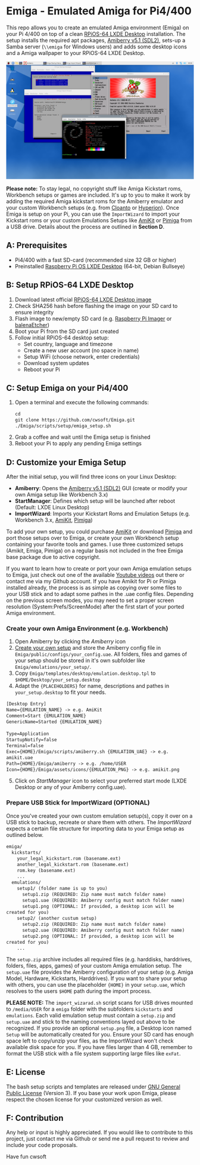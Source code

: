 # Emiga - Emulated Amiga for Pi4/400
This repo allows you to create an emulated Amiga environment (Emiga) on your Pi 4/400 on top of a clean [RPiOS-64 LXDE Desktop](https://www.raspberrypi.com/software/operating-systems/#raspberry-pi-os-64-bit) installation. The setup installs the required apt packages, [Amiberry v5.1 (SDL2)](https://github.com/midwan/amiberry), sets-up a Samba server (`\\emiga` for Windows users) and adds some desktop icons and a Amiga wallpaper to your RPiOS-64 LXDE Desktop.

![Screenshot](./assets/screenshots/emiga_env.png)

**Please note:** To stay legal, no copyright stuff like Amiga Kickstart roms, Workbench setups or games are included. It's up to you to make it work by adding the required Amiga kickstart roms for the Amiberry emulator and your custom Workbench setups (e.g. from [Cloanto](https://www.amigaforever.com) or [Hyperion](https://www.hyperion-entertainment.com)). Once Emiga is setup on your Pi, you can use the `ImportWizard` to import your Kickstart roms or your custom Emulations Setups like [AmiKit](https://www.amikit.amiga.sk) or [Pimiga](https://youtube.com/watch?v=KLJk8fTjQLw) from a USB drive. Details about the process are outlined in **Section D**.

## A: Prerequisites
- Pi4/400 with a fast SD-card (recommended size 32 GB or higher)
- Preinstalled [Raspberry Pi OS LXDE Desktop](https://www.raspberrypi.com/software/operating-systems/#raspberry-pi-os-64-bit) (64-bit, Debian Bullseye)

## B: Setup RPiOS-64 LXDE Desktop
1. Download latest official [RPiOS-64 LXDE Desktop image](https://www.raspberrypi.com/software/operating-systems/#raspberry-pi-os-64-bit)
2. Check SHA256 hash before flashing the image on your SD card to ensure integrity
3. Flash image to new/empty SD card (e.g. [Raspberry Pi Imager](https://www.raspberrypi.com/software/) or [balenaEtcher](https://www.balena.io/etcher/))
4. Boot your Pi from the SD card just created
5. Follow initial RPiOS-64 desktop setup:
   - Set country, language and timezone
   - Create a new user account (no space in name)
   - Setup WiFi (choose network, enter credentials)
   - Download system updates
   - Reboot your Pi

## C: Setup Emiga on your Pi4/400
1. Open a terminal and execute the following commands:
   ```
   cd
   git clone https://github.com/cwsoft/Emiga.git
   ./Emiga/scripts/setup/emiga_setup.sh
   ```
2. Grab a coffee and wait until the Emiga setup is finished
3. Reboot your Pi to apply any pending Emiga settings

## D: Customize your Emiga Setup
After the initial setup, you will find three icons on your Linux Desktop:
- **Amiberry**: Opens the [Amiberry v5.1 (SDL2)](https://github.com/midwan/amiberry) GUI (create or modify your own Amiga setup like Workbench 3.x)
- **StartManager**: Defines which setup will be launched after reboot (Default: LXDE Linux Desktop)
- **ImportWizard**: Imports your Kickstart Roms and Emulation Setups (e.g. Workbench 3.x, [AmiKit](https://www.amikit.amiga.sk), [Pimiga](https://youtube.com/watch?v=KLJk8fTjQLw))

To add your own setup, you could purchase [AmiKit](https://www.amikit.amiga.sk) or download [Pimiga](https://youtube.com/watch?v=KLJk8fTjQLw) and port those setups over to Emiga, or create your own Workbench setup containing your favorite tools and games. I use three customized setups (Amikit, Emiga, Pimiga) on a regular basis not included in the free Emiga base package due to active copyright. 

If you want to learn how to create or port your own Amiga emulation setups to Emiga, just check out one of the available [Youtube videos](https://www.youtube.com/watch?v=Jcv2twlDT3s) out there or contact me via my Github account. If you have Amikit for Pi or Pimiga installed already, the process is as simple as copying over some files to your USB stick and to adapt some pathes in the .uae config files. Depending on the previous screen modes, you may need to set a proper screen resolution (System:Prefs/ScreenMode) after the first start of your ported Amiga environment.

### Create your own Amiga Environment (e.g. Workbench)
1. Open Amiberry by clicking the *Amiberry* icon
2. [Create your own setup](https://www.youtube.com/watch?v=XKnSbTQDI_o) and store the Amiberry config file in `Emiga/public/configs/your_config.uae`. All folders, files and games of your setup should be stored in it's own subfolder like `Emiga/emulations/your_setup/`.
3. Copy `Emiga/templates/desktop/emulation.desktop.tpl` to `$HOME/Desktop/your_setup.desktop`
4. Adapt the `{PLACEHOLDERS}` for name, descriptions and pathes in `your_setup.desktop` to fit your needs.
```
[Desktop Entry]
Name={EMULATION_NAME} -> e.g. AmiKit
Comment=Start {EMULATION_NAME} 
GenericName=Started {EMULATION_NAME}

Type=Application
StartupNotify=false
Terminal=false
Exec={HOME}/Emiga/scripts/amiberry.sh {EMULATION_UAE} -> e.g. amikit.uae
Path={HOME}/Emiga/amiberry -> e.g. /home/USER
Icon={HOME}/Emiga/assets/icons/{EMULATION_PNG} -> e.g. amikit.png
```
5. Click on *StartManager* icon to select your preferred start mode (LXDE Desktop or any of your Amiberry config.uae).

### Prepare USB Stick for ImportWizard (OPTIONAL)
Once you've created your own custom emulation setup(s), copy it over on a USB stick to backup, recreate or share them with others. The *ImportWizard* expects a certain file structure for importing data to your Emiga setup as outlined below.
```
emiga/
  kickstarts/
    your_legal_kickstart.rom (basename.ext)
    another_legal_kickstart.rom (basename.ext)
    rom.key (basename.ext)
    ...
  emulations/
    setup1/ (folder name is up to you)
      setup1.zip (REQUIRED: Zip name must match folder name)
      setup1.uae (REQUIRED: Amiberry config must match folder name)
      setup1.png (OPTIONAL: If provided, a desktop icon will be created for you)
    setup2/ (another custum setup)
      setup2.zip (REQUIRED: Zip name must match folder name)
      setup2.uae (REQUIRED: Amiberry config must match folder name)
      setup2.png (OPTIONAL: If provided, a desktop icon will be created for you)
    ...
```

The `setup.zip` archive includes all required files (e.g. harddisks, harddrives, folders, files, apps, games) of your custom Amiga emulation setup. The `setup.uae` file provides the Amiberry configuration of your setup (e.g. Amiga Model, Hardware, Kickstarts, Harddrives). If you want to share your setup with others, you can use the placeholder `{HOME}` in your `setup.uae`, which resolves to the users `$HOME` path during the import process.

**PLEASE NOTE:** The `import_wizarad.sh` script scans for USB drives mounted to `/media/USER` for a `emiga` folder with the subfolders `kickstarts` and `emulations`. Each valid emulation setup must contain a `setup.zip` and `setup.uae` and stick to the naming conventions layed out above to be recognized. If you provide an optional `setup.png` file, a Desktop icon named `Setup` will be automatically created for you. Ensure your SD card has enough space left to copy/unzip your files, as the ImportWizard won't check available disk space for you. If you have files larger than 4 GB, remember to format the USB stick with a file system supporting large files like `exFat`.

## E: License
The bash setup scripts and templates are released under [GNU General Public License](./LICENSE.txt) (Version 3). If you base your work upon Emiga, please respect the chosen license for your customized version as well.

## F: Contribution
Any help or input is highly appreciated. If you would like to contribute to this project, just contact me via Github or send me a pull request to review and include your code proposals.

Have fun
cwsoft
